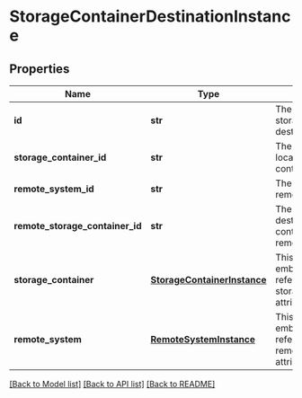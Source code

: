 # StorageContainerDestinationInstance

## Properties
Name | Type | Description | Notes
------------ | ------------- | ------------- | -------------
**id** | **str** | The unique id of the storage container destination. | [optional] 
**storage_container_id** | **str** | The unique id of the local storage container. | [optional] 
**remote_system_id** | **str** | The unique id of the remote system. | [optional] 
**remote_storage_container_id** | **str** | The unique id of the destination storage container on the remote system. | [optional] 
**storage_container** | [**StorageContainerInstance**](StorageContainerInstance.md) | This is the embeddable reference form of storage_container_id attribute. | [optional] 
**remote_system** | [**RemoteSystemInstance**](RemoteSystemInstance.md) | This is the embeddable reference form of remote_system_id attribute. | [optional] 

[[Back to Model list]](../README.md#documentation-for-models) [[Back to API list]](../README.md#documentation-for-api-endpoints) [[Back to README]](../README.md)


